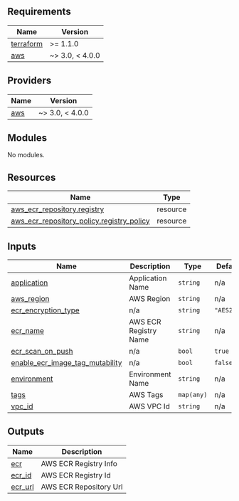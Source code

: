 ## Requirements

| Name | Version |
|------|---------|
| <a name="requirement_terraform"></a> [terraform](#requirement\_terraform) | >= 1.1.0 |
| <a name="requirement_aws"></a> [aws](#requirement\_aws) | ~> 3.0, < 4.0.0 |

## Providers

| Name | Version |
|------|---------|
| <a name="provider_aws"></a> [aws](#provider\_aws) | ~> 3.0, < 4.0.0 |

## Modules

No modules.

## Resources

| Name | Type |
|------|------|
| [aws_ecr_repository.registry](https://registry.terraform.io/providers/hashicorp/aws/latest/docs/resources/ecr_repository) | resource |
| [aws_ecr_repository_policy.registry_policy](https://registry.terraform.io/providers/hashicorp/aws/latest/docs/resources/ecr_repository_policy) | resource |

## Inputs

| Name | Description | Type | Default | Required |
|------|-------------|------|---------|:--------:|
| <a name="input_application"></a> [application](#input\_application) | Application Name | `string` | n/a | yes |
| <a name="input_aws_region"></a> [aws\_region](#input\_aws\_region) | AWS Region | `string` | n/a | yes |
| <a name="input_ecr_encryption_type"></a> [ecr\_encryption\_type](#input\_ecr\_encryption\_type) | n/a | `string` | `"AES256"` | no |
| <a name="input_ecr_name"></a> [ecr\_name](#input\_ecr\_name) | AWS ECR Registry Name | `string` | n/a | yes |
| <a name="input_ecr_scan_on_push"></a> [ecr\_scan\_on\_push](#input\_ecr\_scan\_on\_push) | n/a | `bool` | `true` | no |
| <a name="input_enable_ecr_image_tag_mutability"></a> [enable\_ecr\_image\_tag\_mutability](#input\_enable\_ecr\_image\_tag\_mutability) | n/a | `bool` | `false` | no |
| <a name="input_environment"></a> [environment](#input\_environment) | Environment Name | `string` | n/a | yes |
| <a name="input_tags"></a> [tags](#input\_tags) | AWS Tags | `map(any)` | n/a | yes |
| <a name="input_vpc_id"></a> [vpc\_id](#input\_vpc\_id) | AWS VPC Id | `string` | n/a | yes |

## Outputs

| Name | Description |
|------|-------------|
| <a name="output_ecr"></a> [ecr](#output\_ecr) | AWS ECR Registry Info |
| <a name="output_ecr_id"></a> [ecr\_id](#output\_ecr\_id) | AWS ECR Registry Id |
| <a name="output_ecr_url"></a> [ecr\_url](#output\_ecr\_url) | AWS ECR Repository Url |

